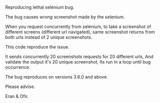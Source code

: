 Reproducing lethal selenium bug.

The bug causes wrong screenshot made by the selenium. 

When you request concurrently from selenium,
to take a screenshot of different screens (different url navigated),
same screenshot returns from both urls instead of 2 unique screenshots.

This code reproduce the issue.

It sends concurrently 20 screenshots requests for 20 different urls,
And validate the output it's 20 unique screenshot,
Its run in a loop until bug occurrence.

The bug reproduces on versions 3.6.0 and above.

Please advise.  

Eran & Ofir.
